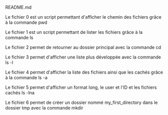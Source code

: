 README.md

Le fichier 0 est un script permettant d'afficher le chemin des fichiers grâce à la commande pwd

Le fichier 1 est un script permettant de lister les fichiers grâce à la commande ls

Le fichier 2 permet de retourner au dossier principal avec la commande cd

Le fichier 3 permet d'afficher une liste plus développée avec la commande ls -l

Le fichier 4 permet d'afficher la liste des fichiers ainsi que les cachés grâce à la commande ls -a

Le fichier 5 permet d'afficher un format long, le user et l'ID et les fichiers cachés ls -lna

Le fichier 6 permet de créer un dossier nommé my_first_directory dans le dossier tmp avec la commande mkdir